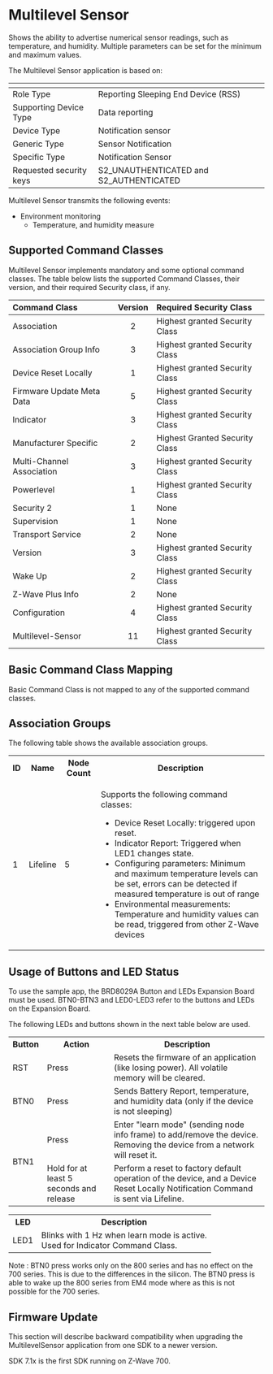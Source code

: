 # Multilevel Sensor

Shows the ability to advertise numerical sensor readings, such as temperature, and humidity. Multiple parameters can be set for the minimum and maximum values.

The Multilevel Sensor application is based on:

| <!-- -->                | <!-- -->                                  |
| :---------------------- | :---------------------------------------- |
| Role Type               | Reporting Sleeping End Device (RSS)       |
| Supporting Device Type  | Data reporting                            |
| Device Type             | Notification sensor                       |
| Generic Type            | Sensor Notification                       |
| Specific Type           | Notification Sensor                       |
| Requested security keys | S2\_UNAUTHENTICATED and S2\_AUTHENTICATED |

Multilevel Sensor transmits the following events:

- Environment monitoring
  - Temperature, and humidity measure

## Supported Command Classes

Multilevel Sensor implements mandatory and some optional command classes. The table below lists the supported Command Classes, their version, and their required Security class, if any.

| Command Class             | Version | Required Security Class        |
| :------------------------ | :-----: | :----------------------------- |
| Association               |    2    | Highest granted Security Class |
| Association Group Info    |    3    | Highest granted Security Class |
| Device Reset Locally      |    1    | Highest granted Security Class |
| Firmware Update Meta Data |    5    | Highest granted Security Class |
| Indicator                 |    3    | Highest granted Security Class |
| Manufacturer Specific     |    2    | Highest Granted Security Class |
| Multi-Channel Association |    3    | Highest granted Security Class |
| Powerlevel                |    1    | Highest granted Security Class |
| Security 2                |    1    | None                           |
| Supervision               |    1    | None                           |
| Transport Service         |    2    | None                           |
| Version                   |    3    | Highest granted Security Class |
| Wake Up                   |    2    | Highest granted Security Class |
| Z-Wave Plus Info          |    2    | None                           |
| Configuration             |    4    | Highest granted Security Class |
| Multilevel-Sensor         |   11    | Highest granted Security Class |

## Basic Command Class Mapping

Basic Command Class is not mapped to any of the supported command classes.

## Association Groups

The following table shows the available association groups.

<table>
<tr>
    <th>ID</th>
    <th>Name</th>
    <th>Node Count</th>
    <th>Description</th>
</tr><tr>
    <td>1</td>
    <td>Lifeline</td>
    <td>5</td>
    <td>
        <p>Supports the following command classes:</p>
        <ul>
            <li>Device Reset Locally: triggered upon reset.</li>
            <li>Indicator Report: Triggered when LED1 changes state.</li>
            <li>Configuring parameters: Minimum and maximum temperature levels can be set, errors can be detected if measured temperature is out of range</li>
            <li>Environmental measurements: Temperature and humidity values
can be read, triggered from other Z-Wave devices</li>
        </ul>
    </td>
</tr>
</table>

## Usage of Buttons and LED Status

To use the sample app, the BRD8029A Button and LEDs Expansion Board must be used. BTN0-BTN3 and LED0-LED3 refer to the buttons and LEDs on the Expansion Board.

The following LEDs and buttons shown in the next table below are used.

<table>
<tr>
    <th>Button</th>
    <th>Action</th>
    <th>Description</th>
</tr><tr>
    <td>RST</td>
    <td>Press</td>
    <td>
      Resets the firmware of an application (like losing power). All volatile memory will be cleared.<br>
    </td>
</tr><tr>
    <td>BTN0</td>
    <td>Press</td>
    <td>Sends Battery Report, temperature, and humidity data (only if the device is not sleeping)</td>
</tr><tr>
    <td rowspan="2">BTN1</td>
    <td>Press</td>
    <td>
        Enter "learn mode" (sending node info frame) to add/remove the device.<br>
        Removing the device from a network will reset it.
    </td>
</tr><tr>
    <td>Hold for at least 5 seconds and release</td>
    <td>Perform a reset to factory default operation of the device, and a Device Reset Locally Notification Command is sent via Lifeline.</td>
</tr>
</table>

<table>
<tr>
    <th>LED</th>
    <th>Description</th>
</tr><tr>
    <td>LED1</td>
    <td>
        Blinks with 1 Hz when learn mode is active.<br>
        Used for Indicator Command Class.
    </td>
</tr>
</table>

Note : BTN0 press works only on the 800 series and has no effect on the 700 series. This is due to the differences in the silicon. The BTN0 press is able to wake up the 800 series from EM4 mode where as this is not possible for the 700 series.

## Firmware Update

This section will describe backward compatibility when upgrading the MultilevelSensor application from one SDK to a newer version. 

SDK 7.1x is the first SDK running on Z-Wave 700.
